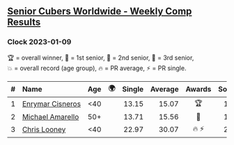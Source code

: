 <style>table {white-space: nowrap;}</style>
<link rel="stylesheet" type="text/css" href="/scw-comp/css/flags.css" />

## [Senior Cubers Worldwide - Weekly Comp Results](/scw-comp/results/)
### Clock 2023-01-09

<span style="white-space: nowrap;">🏆 = overall winner</span>, <span style="white-space: nowrap;">🥇 = 1st senior</span>, <span style="white-space: nowrap;">🥈 = 2nd senior</span>, <span style="white-space: nowrap;">🥉 = 3rd senior</span>, <span style="white-space: nowrap;">💥 = overall record (age group)</span>, <span style="white-space: nowrap;">🔥 = PR average</span>, <span style="white-space: nowrap;">⚡ = PR single</span>.

| # | Name | Age | 🌍 | Single | Average | Awards | Solve 1 | Solve 2 | Solve 3 | Solve 4 | Solve 5 | Video |
| :--: | :-- | :--: | :--: | --: | --: | :--: | --: | --: | --: | --: | --: | :-- |
| 1 | [Enrymar Cisneros](../../persons/enrymar_cisneros/clock.md) | <40 | <i class="flag flag-VE" /> | 13.15 | 15.07 | 🏆 | 16.35 | 13.81 | 13.15 | 23.30 | 15.06 | [Desktop](https://www.facebook.com/events/3345232965716031/permalink/3355464981359496) / [Mobile](https://m.facebook.com/events/3345232965716031?view=permalink&id=3355464981359496) |
| 2 | [Michael Amarello](../../persons/michael_amarello/clock.md) | 50+ | <i class="flag flag-US" /> | 13.71 | 15.56 | 🥇 | 14.10 | 14.56 | 18.20 | 13.71 | 18.01 | [Desktop](https://www.facebook.com/michael.amarello/videos/545323310869798) / [Mobile](https://m.facebook.com/michael.amarello/videos/545323310869798) |
| 3 | [Chris Looney](../../persons/chris_looney/clock.md) | <40 | <i class="flag flag-US" /> | 22.97 | 30.07 | 🔥 ⚡ | 22.97 | 33.78 | 31.49 | 36.87 | 24.94 | [Desktop](https://www.facebook.com/chris.looney/videos/720011122818510) / [Mobile](https://m.facebook.com/chris.looney/videos/720011122818510) |

<!-- Global site tag (gtag.js) - Google Analytics -->
<script async src="https://www.googletagmanager.com/gtag/js?id=UA-86348435-3"></script>
<script>window.dataLayer = window.dataLayer || []; function gtag() {dataLayer.push(arguments);} gtag('js', new Date()); gtag('config', 'UA-86348435-3');</script>
